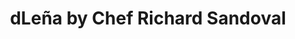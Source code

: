 ---
layout: place
title: "dLeña by Chef Richard Sandoval"
permalink: /district-of-columbia/washington/dlena-by-chef-richard-sandoval.html
stateAbbr: DC
stateName: District of Columbia
cityName: Washington
seo:
  name: "dLeña by Chef Richard Sandoval"
  type: Restaurant
  links: null
description: "Looking for sushi in Washington, District of Columbia? Check out dLeña by Chef Richard Sandoval for a delightful Japanese dining experience. Enjoy a variety ..."
place_id: ChIJY4Ci_Iy3t4kRpYIPI3wP6eY
photos:
  - name: >-
      places/ChIJY4Ci_Iy3t4kRpYIPI3wP6eY/photos/AeeoHcIE5nMzNEoWsA_jC1k0HhLluzOC-lcrdgZ4YPds_RbfIiN60_noc4TsVwbHaz-UoWf70a5yX7uEPqjUF7KWddJI2mH0umoc-jR1PZBSvUO2aKRfg5y6UcYAO_uldH-wQJBdsGPq6-sC-R-eFfGssXnBG3hBzIFOBr73PP93hkKj-lhqqyTp94cZgpPErzkddoLEmga00_3GuZEZzN9T4_WfLjtCWtBTshfFpDQC9g0HHoadigeBSD7dHrN-lKdVMlPlGsY2Cu8llQ4JZ8lgmqXWivxDHVE6xdlpqzAIxQQgZg
    widthPx: 2000
    heightPx: 1257
    authorAttributions:
      - displayName: dLeña by Chef Richard Sandoval
        uri: https://maps.google.com/maps/contrib/109221388461122389784
        photoUri: >-
          https://lh3.googleusercontent.com/a-/ALV-UjWxLXhPm59LBv1HBCBNWYWY8zhJsVf7QrvgdelGkBgV4GwATKk=s100-p-k-no-mo
    flagContentUri: >-
      https://www.google.com/local/imagery/report/?cb_client=maps_api_places.places_api&image_key=!1e10!2sAF1QipOG9gPR09sVo3CZEL4MiZUqlZ-7q3IR6aMyOtp_&hl=en-US
    googleMapsUri: >-
      https://www.google.com/maps/place//data=!3m4!1e2!3m2!1sAF1QipOG9gPR09sVo3CZEL4MiZUqlZ-7q3IR6aMyOtp_!2e10!4m2!3m1!1s0x89b7b78cfca28063:0xe6e90f7c230f82a5
  - name: >-
      places/ChIJY4Ci_Iy3t4kRpYIPI3wP6eY/photos/AeeoHcLR6Mr5stoEV2Tjdcvk7vci7e7INiouoC-kDre9qb_mxB93eOAJpiKonscPlhu_T1t_V4qk7IBc0D_gwB73iTAKNX5STlu1oIpmVfiEdBBeRlAV3dN8_yCbu8axiZxVg5iybgBPpY5D2HZuMjaKHDqpCAem48JmKdpUwu9EZ0O7ZtbXw4MajCJnI5I8mlQXcdiqNeO_tyVuADEFaz9ycUe8Xdz6dw_aq9bvO18UJ-PUe4aBDZd24VMzRjy2Tp4qjW30Yd7ap7PRL02hfKSO3jQNFzMmViQHxC6JnyjjjCErfw
    widthPx: 1024
    heightPx: 683
    authorAttributions:
      - displayName: dLeña by Chef Richard Sandoval
        uri: https://maps.google.com/maps/contrib/109221388461122389784
        photoUri: >-
          https://lh3.googleusercontent.com/a-/ALV-UjWxLXhPm59LBv1HBCBNWYWY8zhJsVf7QrvgdelGkBgV4GwATKk=s100-p-k-no-mo
    flagContentUri: >-
      https://www.google.com/local/imagery/report/?cb_client=maps_api_places.places_api&image_key=!1e10!2sAF1QipPj9mVXMQjJN9mOWPRwgK-e2fnePnBfxGfkC1nq&hl=en-US
    googleMapsUri: >-
      https://www.google.com/maps/place//data=!3m4!1e2!3m2!1sAF1QipPj9mVXMQjJN9mOWPRwgK-e2fnePnBfxGfkC1nq!2e10!4m2!3m1!1s0x89b7b78cfca28063:0xe6e90f7c230f82a5
  - name: >-
      places/ChIJY4Ci_Iy3t4kRpYIPI3wP6eY/photos/AeeoHcJt7TItAT5NCc3AhrGvuB9xbZbKWwqOIkKo6kY7hnXDsEmpwZX0ZWLcrffwBYxvKf5SVuq-WRMHyuT2jUrqKHO_FVgPAK55_zK4spHIZrthVaORlJ_1ikAnPg-5x1vkXvOCqFD7nq3lvup2WVCWUzLtmvgsB1GMUcZlH3swGCnK3swX__HsHTRGjnBKTZLYslZrflANxaKzy6WwfL-Szr7izGpMkkHNX6xDzY5yt8SLFxc55vO3PHFlhVPWu5Rmx-pdTJQze8_9BSSlYNk9Kgi8mxpQPCIAOmujG_L8988ijFGOnC2LkzROZ1izTxaM4ihJO8tLlEMWPc8pNMkWswcXdQhMJthmEvEZsNH8Mc1Z2PAqySEmlKKvjdM7uVDn9cwyisvv5F8UzdFjgyHZKgBU5NyT4oNUxO43Bi8hqVI9fSw
    widthPx: 3600
    heightPx: 4800
    authorAttributions:
      - displayName: Chase Wortham
        uri: https://maps.google.com/maps/contrib/111738708078925661558
        photoUri: >-
          https://lh3.googleusercontent.com/a-/ALV-UjVpUoIKBJ6DnBbEbEU-xswbOlU3wITDhz7Ca4BKcy58IXHNfic3=s100-p-k-no-mo
    flagContentUri: >-
      https://www.google.com/local/imagery/report/?cb_client=maps_api_places.places_api&image_key=!1e10!2sCIHM0ogKEICAgMDw8Iqv8AE&hl=en-US
    googleMapsUri: >-
      https://www.google.com/maps/place//data=!3m4!1e2!3m2!1sCIHM0ogKEICAgMDw8Iqv8AE!2e10!4m2!3m1!1s0x89b7b78cfca28063:0xe6e90f7c230f82a5
  - name: >-
      places/ChIJY4Ci_Iy3t4kRpYIPI3wP6eY/photos/AeeoHcLMc_MuDsqdQ9N93UNdAtxiY05bQqas9GZri1eaP4PcuDErYTXXAjMtHZwMH_5jG52ohxuq3eOfMmdKShgLilSmr-aLXhS0wrSFTIF8SoaHhdsGXUm2EIvFqHNqBe12U2vTXVjpnPPNReuD1Yhz9VyOWxGsSa_l2jOWbKSw8nZ_2FBB1uwXofznDX_os7jFAItUDVN0BE59T5lwR_CdjY42Rd9TMAj8UidfgTnBA27bAsGzvddFI37Akp09_31_Y7AstriZDhC7SYu5mu2aKCqMEbBZfzKrNptih4fGQ4Rtn2NaPQPEWoLRI_pny60XZ7xaWdRWilr21H9kkAxP--0fAtx_zR3FhVmwWQG8PVFu6sD8GnAyIfbR6eUmBU3F-6hNDZUtat4nE4M6Cqz3YtFI8kr9VJY9nF0PgDLjoZdE1ZRV
    widthPx: 4032
    heightPx: 3024
    authorAttributions:
      - displayName: Sam N.
        uri: https://maps.google.com/maps/contrib/106529762756737373452
        photoUri: >-
          https://lh3.googleusercontent.com/a-/ALV-UjUeA-fq2HbwU-Q-qCaf_X3_zj0hMcbLa08i-zasttl05jbfARJY2Q=s100-p-k-no-mo
    flagContentUri: >-
      https://www.google.com/local/imagery/report/?cb_client=maps_api_places.places_api&image_key=!1e10!2sCIHM0ogKEICAgID7yeXqzgE&hl=en-US
    googleMapsUri: >-
      https://www.google.com/maps/place//data=!3m4!1e2!3m2!1sCIHM0ogKEICAgID7yeXqzgE!2e10!4m2!3m1!1s0x89b7b78cfca28063:0xe6e90f7c230f82a5
  - name: >-
      places/ChIJY4Ci_Iy3t4kRpYIPI3wP6eY/photos/AeeoHcLXJWyMlF44T1GfAVWeyj5xjeDOxeIdwhxAJ3P_3JJXZcdzOYe3q-0iI4jYmTK4jTlwh0pTHCOc79Qnkr_NuJzVylDE6v7Ws09aQ8yi0MWUWBJPpIfGZjdB-3ev_VJjmaH6iaNbmOMLc1OnyBw6FRTYq8uX0cBB0TmWSmEHcgw5FXvCVkD5W2YlvJv7AKHYdoY34sBKgyT46tTo39mBwUfoEUaO_f-Ca0WkzLzw5Y4lXE2Io9W5UCq706XobFIppanyn0VmvmrlwXFSjO4va1s9CCihz51vVHKXBEa9rYpyXDImIcYqLqxQARC8l_412oprDu3yNvh8ABNMEGvBwJ0Z8lJZO7tRfPWdLYQHDS1-WzVBKlXjjSc5j30L9qg5t0leFqry_DViCEIqPOXBQoAQXkpTTQAhXCnzhxlW_8-HtIOm
    widthPx: 3000
    heightPx: 4000
    authorAttributions:
      - displayName: aleks
        uri: https://maps.google.com/maps/contrib/103401518094149763959
        photoUri: >-
          https://lh3.googleusercontent.com/a-/ALV-UjX2oXVmDXwQo48HBGr2GIxL7TxjT9_cczgVv6Yxk1HrP-HzYjP5tA=s100-p-k-no-mo
    flagContentUri: >-
      https://www.google.com/local/imagery/report/?cb_client=maps_api_places.places_api&image_key=!1e10!2sCIHM0ogKEICAgMDI-IvgugE&hl=en-US
    googleMapsUri: >-
      https://www.google.com/maps/place//data=!3m4!1e2!3m2!1sCIHM0ogKEICAgMDI-IvgugE!2e10!4m2!3m1!1s0x89b7b78cfca28063:0xe6e90f7c230f82a5
  - name: >-
      places/ChIJY4Ci_Iy3t4kRpYIPI3wP6eY/photos/AeeoHcJTJLPydX2aGtwhaLM_W8UJbSwY6ScTAesBKSqN3mBr0SjChx3pd4edTi3R1bX0eGGzZMfilpAKo2r84gvrvLJizvfIjG3cFb-EZ2iPOJXtzS3kaAk1Vi0PxEvh3P_CAALzrjSBDPx7NtKAeC1zUpKR9lUwyDOivE0JUyfIiFp_v8tdl4phImHJP2XUpPzY8lG9Pe_qERuhT0bgLuFERlPu59yL2kgmCM-PvNwI9OjZU0tv4GNNSboatiGEzawVWZlMBvoyBkneFVm3WzD9h2r_s_SHi5hDsRA6spehOVyexqEJHP_gsSgSA0SO33JQ6tKtQ-B9HvO4HVApR5TtJB7CZwsq1m8ztgiwvdNLPRhg1nmag01VrYqtosA9vAF4XpMxWuKcMmWn3O-x2t_zEn_gVzEOAaiUJzJal_W_rulJaA
    widthPx: 3024
    heightPx: 4032
    authorAttributions:
      - displayName: Dom Dimarco
        uri: https://maps.google.com/maps/contrib/109282350949622657781
        photoUri: >-
          https://lh3.googleusercontent.com/a-/ALV-UjUl2FWoNx4kJKDMjrvizbzH1KDrHRd2UwgaA42hwyTesZgGR-c=s100-p-k-no-mo
    flagContentUri: >-
      https://www.google.com/local/imagery/report/?cb_client=maps_api_places.places_api&image_key=!1e10!2sCIHM0ogKEICAgMCAjqW7HA&hl=en-US
    googleMapsUri: >-
      https://www.google.com/maps/place//data=!3m4!1e2!3m2!1sCIHM0ogKEICAgMCAjqW7HA!2e10!4m2!3m1!1s0x89b7b78cfca28063:0xe6e90f7c230f82a5
  - name: >-
      places/ChIJY4Ci_Iy3t4kRpYIPI3wP6eY/photos/AeeoHcJCvkVICgVYO3mKlx-VJGO6iB2xKhuK9L4g4ZjfqE-izK9xLoHEqqev8u9mf8rhYtnjaSksh74-Nm9X2jugMJGZT-j1g9vWDaqoHwP9EPvUEjnR-0wJOi46V21ZceGT_4IQC6Se5SURrIx36x4dJnmSgTxmK7ELfKoJbzGYFHqMIE9uZRl5NqyWIHL6nxiYrsEj533e3n7dqpHXyFGata_aM0tRG1XT_Hg0xfN3UabZxQl4ceUkCYgWM5lxa2F_pul02WEaJyyMzU5nnKILcnZJNr4xrBpw-e5GAWWOr5Y7pdcE8HHi0lJC-a9xcHtiXUgoIBqMD4fbj9TVPDVm0w97N7SLKx5JizI8F-xFhOLxXDrAk2LwVslV6aHsNEamxmwlsshASrIb_mE7yp8QPPkCug60lPeOvLaQMJ7mbRl3VuU
    widthPx: 3024
    heightPx: 3024
    authorAttributions:
      - displayName: CA MA
        uri: https://maps.google.com/maps/contrib/108300432589069132630
        photoUri: >-
          https://lh3.googleusercontent.com/a/ACg8ocIzv4uTMF4YamQTCJShhyrqOxUMhyQOyo0L3mEc-YECMvjsiw=s100-p-k-no-mo
    flagContentUri: >-
      https://www.google.com/local/imagery/report/?cb_client=maps_api_places.places_api&image_key=!1e10!2sCIHM0ogKEICAgIDLo8-HlwE&hl=en-US
    googleMapsUri: >-
      https://www.google.com/maps/place//data=!3m4!1e2!3m2!1sCIHM0ogKEICAgIDLo8-HlwE!2e10!4m2!3m1!1s0x89b7b78cfca28063:0xe6e90f7c230f82a5
  - name: >-
      places/ChIJY4Ci_Iy3t4kRpYIPI3wP6eY/photos/AeeoHcISsmNtzuey7Dp8yc6_XrPL0R2xINv9y-LWaJzWXUpsWcay4XU4tcE0mDqM4MOYpCP_hDHgR1-ChVEJlDkvQ7AqfTU0M5TpLefLy8IqZj5xVyuEtujGbO2Tu6QC1kdoiV2YE1fULJjXqhpBPRUNQ-AlcP7_RhhaRShIE8sGSwU7PsBKTNSL5w2faOBveUwK8gDj0pSdM-sm-z187eTV1pya-O_BEL1l8wfhrrT5bYQiWEq1PY24RUMMMcW9qt3rIVZ94t4e9xr68BAFiDSo2u6H2g88FM-MzYfaTihaAJiZxz-nO5v519IJnB-IV8ETpogArveSnUNQTqT-V91QhLsRnnoVKY04IYeIOtDPydUESkWBZu5okz5WHL36myju72VZD-81V-yJ2ARnqNuAiumS9CNdy-SahC15-EStSK8
    widthPx: 3000
    heightPx: 4000
    authorAttributions:
      - displayName: CoasterVision-YouTube
        uri: https://maps.google.com/maps/contrib/116213783956571814165
        photoUri: >-
          https://lh3.googleusercontent.com/a-/ALV-UjXV3ZNU2e6QQxwlPp_jTVveykS9lkRTPwT3wQmsvQyss9NhcsAm=s100-p-k-no-mo
    flagContentUri: >-
      https://www.google.com/local/imagery/report/?cb_client=maps_api_places.places_api&image_key=!1e10!2sCIHM0ogKEICAgICnzaaIAQ&hl=en-US
    googleMapsUri: >-
      https://www.google.com/maps/place//data=!3m4!1e2!3m2!1sCIHM0ogKEICAgICnzaaIAQ!2e10!4m2!3m1!1s0x89b7b78cfca28063:0xe6e90f7c230f82a5
  - name: >-
      places/ChIJY4Ci_Iy3t4kRpYIPI3wP6eY/photos/AeeoHcK1K7TotuEX_9ub1TmaYdZR9HFTnIzLvQRefidhBdG5Pu5clshe19sY8W4NfE-rME64g5K5d3pkoJXp-mn4riOtccSErXZTiC2wa8OxwE0mJGdWor76AmM90Ckc4dvnaP4hGGTgeVJJTDWwE4m1q-L8rm6YYeExvKYLGQ6cMmJu9kbGbBqOHkaibA33eAQ0ORGfj0Hndryo2Vvr1YWIww8IpA95kltd_CcqyoHObCUFMwDVuPSaj9BT9dwmdeGNiJteBWBFR5PRP358V1te5KiIcgJ1WFhW4YnalZPobrSZbOcsdP40CoYlOW-kZwrK0DCk1cVW63UdcVTG0MEOdoUxwGf-CwTloWqdO6ElDehc94BX4kYkkQO0w1pwp78mNj1VLkh2jgpNmGJe4zUgB0w_BzO57PSVpVc--h029vn_1bk
    widthPx: 3024
    heightPx: 4032
    authorAttributions:
      - displayName: Mary Beth Burns
        uri: https://maps.google.com/maps/contrib/104368695336558579844
        photoUri: >-
          https://lh3.googleusercontent.com/a/ACg8ocImE3HMHNluSOC60mIkgA9xiAcbg_024kyk4S1RTXKqmcBRtsU=s100-p-k-no-mo
    flagContentUri: >-
      https://www.google.com/local/imagery/report/?cb_client=maps_api_places.places_api&image_key=!1e10!2sCIHM0ogKEICAgMDwlKv77wE&hl=en-US
    googleMapsUri: >-
      https://www.google.com/maps/place//data=!3m4!1e2!3m2!1sCIHM0ogKEICAgMDwlKv77wE!2e10!4m2!3m1!1s0x89b7b78cfca28063:0xe6e90f7c230f82a5
  - name: >-
      places/ChIJY4Ci_Iy3t4kRpYIPI3wP6eY/photos/AeeoHcJKMUWkMqs55hgjmm7eFSMF7n7Qt6_hS9LpOAfHVEMZMAWwkIEgkM1aUaKSdBq1Or8FGST1__C2z8n3dc9g9AyNycxijwuvEmKAO2HFMFBk4RZr7m0DJ2zQN-xLMF0CwmZDLLz8s_-IRZBsTXRFjGEpxCmPrNbLm34Zq4LDR8YjSIgtBfJ-cvSM19SSV3y4IJqB1roBngtBCakyJINm5o8e495khEprU-Mp86nH8shWbRINAIMm3YTRknxvZXcrm-547UagXFI-btmiZ8ARnW2egYsgYzWDsnb51qRzV1KzBCH0OMDbfcXkUUjgAXbPHrfzYNuTaB-QRWFFcDrhrqA4xA3-a9Gl-PiGw-nZ3hTpDTUmkzcAOFhwLoxgRRZIZT-sp4O6lDK-Y-rWZSc4kq6l4K77r-SyGO3iske-FiVdMw
    widthPx: 3600
    heightPx: 4800
    authorAttributions:
      - displayName: MG “Qtmeemz”
        uri: https://maps.google.com/maps/contrib/110318728607980706978
        photoUri: >-
          https://lh3.googleusercontent.com/a-/ALV-UjXUizXV_BrSQ14t2JnCVmLpRgkLC5rlWRmEznHPEDPOOuwpYxrx=s100-p-k-no-mo
    flagContentUri: >-
      https://www.google.com/local/imagery/report/?cb_client=maps_api_places.places_api&image_key=!1e10!2sCIHM0ogKEICAgIC5--u2Ow&hl=en-US
    googleMapsUri: >-
      https://www.google.com/maps/place//data=!3m4!1e2!3m2!1sCIHM0ogKEICAgIC5--u2Ow!2e10!4m2!3m1!1s0x89b7b78cfca28063:0xe6e90f7c230f82a5
address: 476 K St NW Suite D, Washington, DC 20001, USA
street: 476 K St NW Suite D
city: Washington
state: DC
zip: '20001'
country: USA
neighborhood: Mount Vernon Triangle
latitude: '38.902322'
longitude: '-77.018697'
accessibility_options:
  wheelchairAccessibleEntrance: true
  wheelchairAccessibleRestroom: true
  wheelchairAccessibleSeating: true
business_status: OPERATIONAL
name: dLeña by Chef Richard Sandoval
google_maps_links:
  directionsUri: >-
    https://www.google.com/maps/dir//''/data=!4m7!4m6!1m1!4e2!1m2!1m1!1s0x89b7b78cfca28063:0xe6e90f7c230f82a5!3e0
  placeUri: https://maps.google.com/?cid=16638847324135588517
  writeAReviewUri: >-
    https://www.google.com/maps/place//data=!4m3!3m2!1s0x89b7b78cfca28063:0xe6e90f7c230f82a5!12e1
  reviewsUri: >-
    https://www.google.com/maps/place//data=!4m4!3m3!1s0x89b7b78cfca28063:0xe6e90f7c230f82a5!9m1!1b1
  photosUri: >-
    https://www.google.com/maps/place//data=!4m3!3m2!1s0x89b7b78cfca28063:0xe6e90f7c230f82a5!10e5
primary_type: Restaurant
opening_hours:
  regular: null
  current: null
secondary_opening_hours:
  regular:
    weekdayDescriptions: null
    type: null
  current:
    weekdayDescriptions: null
    type: null
phone: null
price_level: null
price_range: null
rating: null
rating_count: 0
website: null
reviews: null
parking_options: null
payment_options: null
allow_dogs: null
curbside_pickup: null
delivery: null
dine_in: null
good_for_children: null
good_for_groups: null
good_for_sports: null
live_music: null
menu_for_children: null
outdoor_seating: null
reservable: null
restroom: null
serves_beer: null
serves_breakfast: null
serves_brunch: null
serves_cocktails: null
serves_coffee: null
serves_dinner: null
serves_dessert: null
serves_lunch: null
serves_vegetarian_food: null
serves_wine: null
takeout: null
summary: null

---
